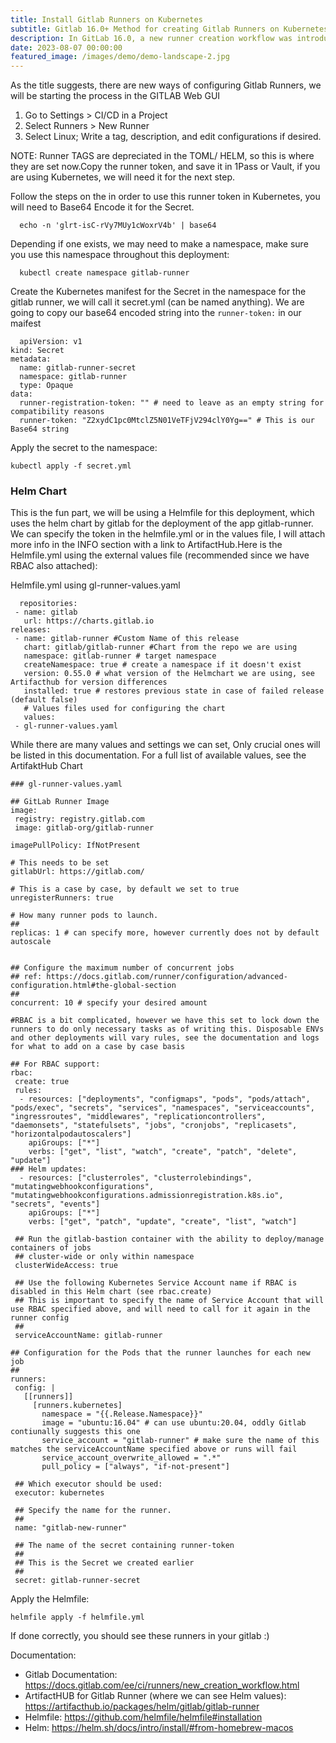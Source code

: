 ```yaml
---
title: Install Gitlab Runners on Kubernetes
subtitle: Gitlab 16.0+ Method for creating Gitlab Runners on Kubernetes
description: In GitLab 16.0, a new runner creation workflow was introduced that uses authentication tokens to register runners. The legacy workflow that uses registration tokens is deprecated and will be removed in GitLab 17.0.Gitlab GUI
date: 2023-08-07 00:00:00
featured_image: /images/demo/demo-landscape-2.jpg
---
```


As the title suggests, there are new ways of configuring Gitlab Runners, we will be starting the process in the GITLAB Web GUI

1. Go to Settings > CI/CD in a Project
2. Select Runners > New Runner
3. Select Linux; Write a tag, description, and edit configurations if desired.

NOTE: Runner TAGS are depreciated in the TOML/ HELM, so this is where they are set now.Copy the runner token, and save it in 1Pass or Vault, if you are using Kubernetes, we will need it for the next step. 


Follow the steps on the in order to use this runner token in Kubernetes, you will need to Base64 Encode it for the Secret. 
```
  echo -n 'glrt-isC-rVy7MUy1cWoxrV4b' | base64 
```

Depending if one exists, we may need to make a namespace, make sure you use this namespace throughout this deployment:

```
  kubectl create namespace gitlab-runner
```

Create the Kubernetes manifest for the Secret in the namespace for the gitlab runner, we will call it secret.yml (can be named anything). We are going to copy our base64 encoded string into the `runner-token:` in our maifest

```
  apiVersion: v1
kind: Secret
metadata:
  name: gitlab-runner-secret
  namespace: gitlab-runner
  type: Opaque
data:
  runner-registration-token: "" # need to leave as an empty string for compatibility reasons
  runner-token: "Z2xydC1pc0MtclZ5N01VeTFjV294clY0Yg==" # This is our Base64 string 

```
 
Apply the secret to the namespace:

 ```
kubectl apply -f secret.yml 
 ```
 
 
### Helm Chart

This is the fun part, we will be using a Helmfile for this deployment, which uses the helm chart by gitlab for the deployment of the app gitlab-runner. We can specify the token in the helmfile.yml or in the values file, I will attach more info in the INFO section with a link to ArtifactHub.Here is the Helmfile.yml using the external values file (recommended since we have RBAC also attached):
 
Helmfile.yml using gl-runner-values.yaml
 
 ```
   repositories:
  - name: gitlab
    url: https://charts.gitlab.io
releases:
  - name: gitlab-runner #Custom Name of this release
    chart: gitlab/gitlab-runner #Chart from the repo we are using
    namespace: gitlab-runner # target namespace
    createNamespace: true # create a namespace if it doesn't exist
    version: 0.55.0 # what version of the Helmchart we are using, see Artifacthub for version differences
    installed: true # restores previous state in case of failed release (default false)
    # Values files used for configuring the chart
    values:
  - gl-runner-values.yaml 
 ```


 
While there are many values and settings we can set, Only crucial ones will be listed in this documentation. For a full list of available values, see the ArtifaktHub Chart
 ```
### gl-runner-values.yaml 

## GitLab Runner Image
image:
  registry: registry.gitlab.com
  image: gitlab-org/gitlab-runner

imagePullPolicy: IfNotPresent

# This needs to be set
gitlabUrl: https://gitlab.com/

# This is a case by case, by default we set to true
unregisterRunners: true

# How many runner pods to launch.
##
replicas: 1 # can specify more, however currently does not by default autoscale


## Configure the maximum number of concurrent jobs
## ref: https://docs.gitlab.com/runner/configuration/advanced-configuration.html#the-global-section
## 
concurrent: 10 # specify your desired amount

#RBAC is a bit complicated, however we have this set to lock down the runners to do only necessary tasks as of writing this. Disposable ENVs and other deployments will vary rules, see the documentation and logs for what to add on a case by case basis

## For RBAC support:
rbac:
  create: true
  rules:
   - resources: ["deployments", "configmaps", "pods", "pods/attach", "pods/exec", "secrets", "services", "namespaces", "serviceaccounts", "ingressroutes", "middlewares", "replicationcontrollers", "daemonsets", "statefulsets", "jobs", "cronjobs", "replicasets", "horizontalpodautoscalers"]
     apiGroups: ["*"]
     verbs: ["get", "list", "watch", "create", "patch", "delete", "update"]
### Helm updates:
   - resources: ["clusterroles", "clusterrolebindings", "mutatingwebhookconfigurations", "mutatingwebhookconfigurations.admissionregistration.k8s.io", "secrets", "events"]
     apiGroups: ["*"]
     verbs: ["get", "patch", "update", "create", "list", "watch"]

  ## Run the gitlab-bastion container with the ability to deploy/manage containers of jobs
  ## cluster-wide or only within namespace
  clusterWideAccess: true

  ## Use the following Kubernetes Service Account name if RBAC is disabled in this Helm chart (see rbac.create)
  ## This is important to specify the name of Service Account that will use RBAC specified above, and will need to call for it again in the runner config
  ##
  serviceAccountName: gitlab-runner 

## Configuration for the Pods that the runner launches for each new job
##
runners:
  config: |
    [[runners]]
      [runners.kubernetes]
        namespace = "{{.Release.Namespace}}"
        image = "ubuntu:16.04" # can use ubuntu:20.04, oddly Gitlab contiunally suggests this one
        service_account = "gitlab-runner" # make sure the name of this matches the serviceAccountName specified above or runs will fail
        service_account_overwrite_allowed = ".*"
        pull_policy = ["always", "if-not-present"]

  ## Which executor should be used:
  executor: kubernetes

  ## Specify the name for the runner.
  ##
  name: "gitlab-new-runner"

  ## The name of the secret containing runner-token
  ##
  ## This is the Secret we created earlier
  ##
  secret: gitlab-runner-secret  
``` 

Apply the Helmfile:

```
helmfile apply -f helmfile.yml
```

If done correctly, you should see these runners in your gitlab :) 


Documentation:
- Gitlab Documentation: https://docs.gitlab.com/ee/ci/runners/new_creation_workflow.html
- ArtifactHUB for Gitlab Runner (where we can see Helm values): https://artifacthub.io/packages/helm/gitlab/gitlab-runner
- Helmfile: https://github.com/helmfile/helmfile#installation
- Helm: https://helm.sh/docs/intro/install/#from-homebrew-macos

